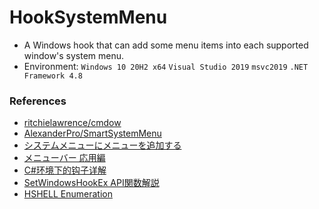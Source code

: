 ﻿# HookSystemMenu

+ A Windows hook that can add some menu items into each supported window's system menu.
+ Environment: `Windows 10 20H2 x64` `Visual Studio 2019` `msvc2019` `.NET Framework 4.8`

### References

+ [ritchielawrence/cmdow](https://github.com/ritchielawrence/cmdow)
+ [AlexanderPro/SmartSystemMenu](https://github.com/AlexanderPro/SmartSystemMenu)
+ [システムメニューにメニューを追加する](https://www.ipentec.com/document/csharp-add-menu-item-in-system-menu)
+ [メニューバー 応用編](http://www-higashi.ist.osaka-u.ac.jp/~k-maeda/vcpp/sec6-3menuapp.html)
+ [C#环境下的钩子详解](https://blog.csdn.net/slimboy123/article/details/5689831)
+ [SetWindowsHookEx API関数解説](https://www.tokovalue.jp/function/SetWindowsHookEx.htm)
+ [HSHELL Enumeration](http://www.caveprojects.org/docs/Library/html/T_System_Native_Windows_HSHELL.htm)
